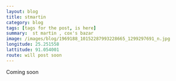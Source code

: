 ```yaml
---
layout: blog
title: stmartin
category: blog
tags: [tags for the post, is here]  
summary:  st martin , cox's bazar
image: /images/blog/1969188_10152287993228665_1299297691_n.jpg
longitude: 25.251558
lattitude: 91.054001
route: will post soon
---
```



Coming soon